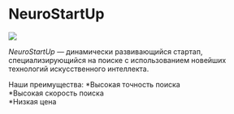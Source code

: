 # NeuroStartUp

![](https://netology-code.github.io/git-homeworks/introduction/assets/logo.png)

*NeuroStartUp* — динамически развивающийся стартап, специализирующийся на поиске с использованием новейших технологий искусственного интеллекта.  
  
 Наши преимущества:
*Высокая точность поиска  
*Высокая скорость поиска  
*Низкая цена  